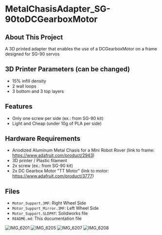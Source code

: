 # MetalChasisAdapter_SG-90toDCGearboxMotor
## About This Project

A 3D printed adapter that enables the use of a DCGearboxMotor on a frame designed for SG-90 servos

## 3D Printer Parameters (can be changed)
- 15% infill density
- 2 wall loops
- 3 bottom and 3 top layers 

## Features

- Only one screw per side (ex.: from SG-90 kit)
- Light and Cheap (under 10g of PLA per side)

## Hardware Requirements

- Anodized Aluminum Metal Chasis for a Mini Robot Rover (link to frame: https://www.adafruit.com/product/2943)
- 3D printer / Plastic filament
- 2x screw (ex.: from SG-90 kit)
- 2x DC Gearbox Motor "TT Motor" (link to motor: https://www.adafruit.com/product/3777)


## Files

- `Motor_Support.3MF`: Right Wheel Side
- `Motor_Support_Mirror.3MF`: Left Wheel Side
- `Motor_Support.SLDPRT`: Solidworks file
- `README.md`: This documentation file
  
![IMG_6201](https://github.com/user-attachments/assets/723578b5-6f47-4f02-a2a2-90d27ddc4040)
![IMG_6205](https://github.com/user-attachments/assets/eefcfd62-9d7c-490b-a130-b4e737d93637)
![IMG_6207](https://github.com/user-attachments/assets/8526f51e-4500-4c6d-85f0-bd16d45010dc)
![IMG_6208](https://github.com/user-attachments/assets/ab48c816-a5ca-406d-a772-14107fdb27ec)
